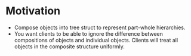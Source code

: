 # Motivation
- Compose objects into tree struct to represent part-whole hierarchies.
- You want clients to be able to ignore the difference between compositions of objects and individual objects. Clients will treat all objects in the composite structure uniformly.